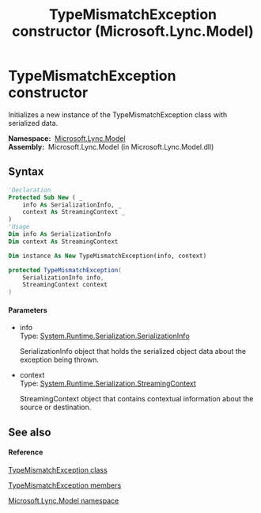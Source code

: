 ﻿---
title: TypeMismatchException constructor  (Microsoft.Lync.Model)
TOCTitle: 'TypeMismatchException constructor '
ms:assetid: M:Microsoft.Lync.Model.TypeMismatchException.#ctor(System.Runtime.Serialization.SerializationInfo,System.Runtime.Serialization.StreamingContext)_DI_3_UC_OCS14MrefLyncWPF
ms:mtpsurl: https://msdn.microsoft.com/en-us/library/microsoft.lync.model.typemismatchexception.typemismatchexception(v=office.15)
ms:contentKeyID: 48596395
ms.date: 07/28/2014
mtps_version: v=office.15
f1_keywords:
- Microsoft.Lync.Model.TypeMismatchException.TypeMismatchException
dev_langs:
- CSharp
- JScript
- VB
- other
---

# TypeMismatchException constructor

Initializes a new instance of the TypeMismatchException class with serialized data.

**Namespace:**  [Microsoft.Lync.Model](microsoft-lync-model-namespace_2.md)  
**Assembly:**  Microsoft.Lync.Model (in Microsoft.Lync.Model.dll)

## Syntax

``` vb
'Declaration
Protected Sub New ( _
    info As SerializationInfo, _
    context As StreamingContext _
)
'Usage
Dim info As SerializationInfo
Dim context As StreamingContext

Dim instance As New TypeMismatchException(info, context)
```

``` csharp
protected TypeMismatchException(
    SerializationInfo info,
    StreamingContext context
)
```

#### Parameters

  - info  
    Type: [System.Runtime.Serialization.SerializationInfo](http://msdn2.microsoft.com/en-us/library/a9b6042e)  
    
    SerializationInfo object that holds the serialized object data about the exception being thrown.

<!-- end list -->

  - context  
    Type: [System.Runtime.Serialization.StreamingContext](http://msdn2.microsoft.com/en-us/library/t16abws5)  
    
    StreamingContext object that contains contextual information about the source or destination.

## See also

#### Reference

[TypeMismatchException class](typemismatchexception-class-microsoft-lync-model_2.md)

[TypeMismatchException members](typemismatchexception-members-microsoft-lync-model_2.md)

[Microsoft.Lync.Model namespace](microsoft-lync-model-namespace_2.md)

